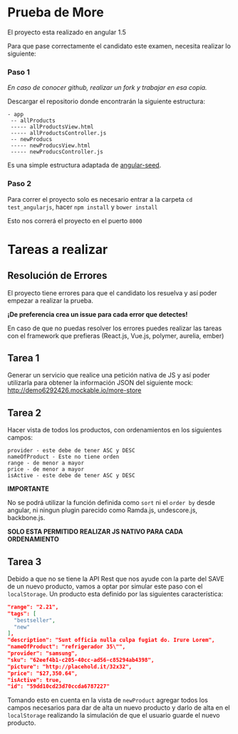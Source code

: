 # Prueba de More
El proyecto esta realizado en angular 1.5

Para que pase correctamente el candidato este examen, necesita realizar lo siguiente:

### Paso 1

*En caso de conocer github, realizar un fork y trabajar en esa copia.*
 
 Descargar el repositorio donde encontrarán la siguiente estructura:
 
```
- app
 -- allProducts
 ----- allProductsView.html
 ----- allProductsController.js
 -- newProducs
 ----- newProducsView.html
 ----- newProducsController.js
```

Es una simple estructura adaptada de [angular-seed](https://github.com/angular/angular-seed).

### Paso 2

Para correr el proyecto solo es necesario entrar a la carpeta  `cd test_angularjs`, hacer `npm install` y `bower install`

Esto nos correrá el proyecto en el puerto `8000`

# Tareas a realizar

## Resolución de Errores
El proyecto tiene errores para que el candidato los resuelva y así poder empezar a realizar la prueba.

__¡De preferencia crea un issue para cada error que detectes!__

En caso de que no puedas resolver los errores puedes realizar las tareas con el framework que prefieras (React.js, Vue.js, polymer, aurelia, ember)

## Tarea 1

Generar un servicio que realice una petición nativa de JS y así poder utilizarla para obtener la información JSON del siguiente mock: http://demo6292426.mockable.io/more-store

## Tarea 2

Hacer vista de todos los productos, con ordenamientos en los siguientes campos:

```
provider - este debe de tener ASC y DESC
nameOfProduct - Este no tiene orden
range - de menor a mayor
price - de menor a mayor
isActive - este debe de tener ASC y DESC
```

__IMPORTANTE__

No se podrá utilizar la función definida como `sort` ni el `order by` desde angular, ni ningun plugin parecido como Ramda.js, undescore.js, backbone.js.

__SOLO ESTA PERMITIDO REALIZAR JS NATIVO PARA CADA ORDENAMIENTO__

## Tarea 3

Debido a que no se tiene la API Rest que nos ayude con la parte del SAVE de un nuevo producto, vamos a optar por simular este paso con el `localStorage`.
Un producto esta definido por las siguientes característica:

```json
"range": "2.21",
"tags": [
  "bestseller",
  "new"
],
"description": "Sunt officia nulla culpa fugiat do. Irure Lorem",
"nameOfProduct": "refrigerador 35\"",
"provider": "samsung",
"sku": "62eef4b1-c205-40cc-ad56-c85294ab4398",
"picture": "http://placehold.it/32x32",
"price": "$27,350.64",
"isActive": true,
"id": "59dd10cd23d70ccda6787227"
```

Tomando esto en cuenta en la vista de `newProduct` agregar todos los campos necesarios para dar de alta un nuevo producto y darlo de alta en el `localStorage` realizando la simulación de que el usuario guarde el nuevo producto.
